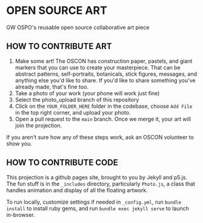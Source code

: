 # OPEN SOURCE ART
GW OSPO's reusable open source collaborative art piece

## HOW TO CONTRIBUTE ART
1. Make some art! The OSCON has construction paper, pastels, and giant markers that you can use to create your masterpiece. That can be abstract patterns, self-portraits, botanicals, stick figures, messages, and anything else you'd like to share. If you'd like to share something you've already made, that's fine too.
2. Take a photo of your work (your phone will work just fine)
3. Select the photo_upload branch of this repository
4. Click on the `YOUR_FOLDER_HERE` folder in the codebase, choose `Add File` in the top right corner, and upload your photo.
5. Open a pull request to the `main` branch. Once we merge it, your art will join the projection. 

If you aren't sure how any of these steps work, ask an OSCON volunteer to show you.

## HOW TO CONTRIBUTE CODE
This projection is a github pages site, brought to you by Jekyll and p5.js.
The fun stuff is in the `_includes` directory, particularly `Photo.js`, a class that handles animation and display of all the floating artwork.

To run locally, customize settings if needed in `_config.yml`, run `bundle install` to install ruby gems, and run `bundle exec jekyll serve` to launch in-browser.